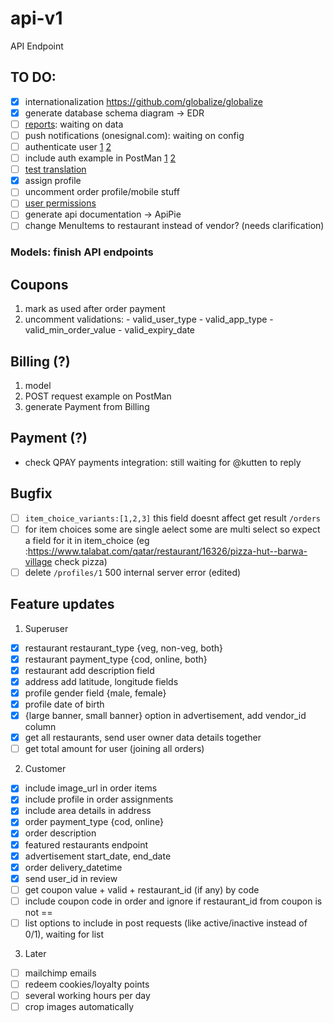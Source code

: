 # api-v1
API Endpoint

## TO DO:

- [x] internationalization https://github.com/globalize/globalize
- [x] generate database schema diagram -> EDR
- [ ] [reports](https://docs.google.com/spreadsheets/d/1gYEBMPYlCPyYfM2uzXgJu-FGGWubGfIX2su69CWoaVQ/edit#gid=1962083908): waiting on data
- [ ] push notifications (onesignal.com): waiting on config
- [ ] authenticate user [1](https://github.com/lynndylanhurley/devise_token_auth/issues/75) [2](https://github.com/lynndylanhurley/devise_token_auth#controller-methods)
- [ ] include auth example in PostMan [1](https://www.getpostman.com/docs/postman/sending_api_requests/authorization) [2](https://medium.com/devtechtipstricks/build-a-simple-rails-api-server-auth0-jwt-authentication-react-from-scratch-in-30-minutes-or-257cbb2a939a)
- [ ] [test translation](https://docs.google.com/spreadsheets/d/1oN2NLgIkyCg-ktx8lAUaIVCPz12uwEeNTABuSeEQdhc/edit#gid=993493138)
- [x] assign profile
- [ ] uncomment order profile/mobile stuff
- [ ] [user permissions](https://github.com/ryanb/cancan/wiki/Defining-Abilities)
- [ ] generate api documentation -> ApiPie
- [ ] change MenuItems to restaurant instead of vendor? (needs clarification)

### Models: finish API endpoints

##  Coupons

  1. mark as used after order payment
  2. uncomment validations:
    - valid_user_type
    - valid_app_type
    - valid_min_order_value
    - valid_expiry_date

##  Billing (?)
  1. model
  2. POST request example on PostMan
  3. generate Payment from Billing

##  Payment (?)
  - check QPAY payments integration: still waiting for @kutten to reply

## Bugfix

- [ ] `item_choice_variants:[1,2,3]` this field doesnt affect get result `/orders`
- [ ] for item choices some are single aelect some are multi select so expect a field for it in item_choice (eg :https://www.talabat.com/qatar/restaurant/16326/pizza-hut--barwa-village check pizza)
- [ ] delete `/profiles/1` 500 internal server error (edited)

## Feature updates

1. Superuser

- [x] restaurant restaurant_type {veg, non-veg, both}
- [x] restaurant payment_type {cod, online, both}
- [x] restaurant add description field
- [x] address add latitude, longitude fields
- [x] profile gender field {male, female}
- [x] profile date of birth
- [x] {large banner, small banner} option in advertisement, add vendor_id column
- [x] get all restaurants, send user owner data details together
- [ ] get total amount for user (joining all orders)

2. Customer

- [x] include image_url in order items
- [x] include profile in order assignments
- [x] include area details in address
- [x] order payment_type {cod, online}
- [x] order description
- [x] featured restaurants endpoint
- [x] advertisement start_date, end_date
- [x] order delivery_datetime
- [x] send user_id in review
- [ ] get coupon value + valid + restaurant_id (if any) by code
- [ ] include coupon code in order and ignore if restaurant_id from coupon is not ==
- [ ] list options to include in post requests (like active/inactive instead of 0/1), waiting for list

3. Later

- [ ] mailchimp emails
- [ ] redeem cookies/loyalty points
- [ ] several working hours per day
- [ ] crop images automatically
